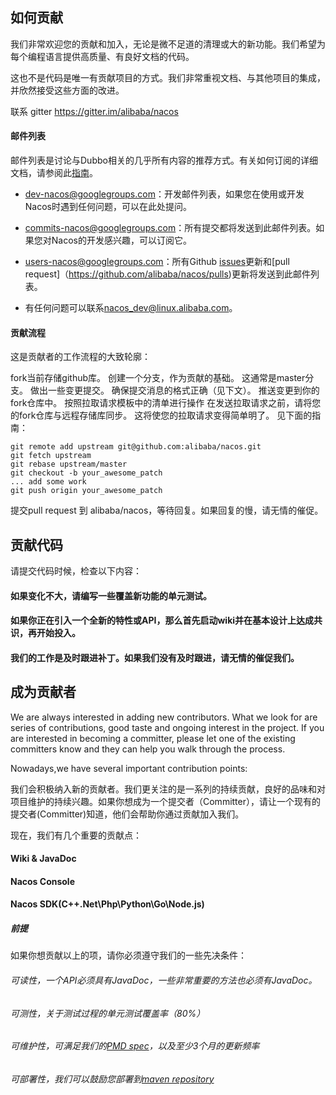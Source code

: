 ## 如何贡献

我们非常欢迎您的贡献和加入，无论是微不足道的清理或大的新功能。我们希望为每个编程语言提供高质量、有良好文档的代码。

这也不是代码是唯一有贡献项目的方式。我们非常重视文档、与其他项目的集成，并欣然接受这些方面的改进。

联系
gitter https://gitter.im/alibaba/nacos


#### 邮件列表

邮件列表是讨论与Dubbo相关的几乎所有内容的推荐方式。有关如何订阅的详细文档，请参阅此[指南](https://github.com/apache/incubator-dubbo/wiki/Mailing-list-subscription-guide)。

- <a href="mailto:dev-nacos@googlegroups.com">dev-nacos@googlegroups.com</a>：开发邮件列表，如果您在使用或开发Nacos时遇到任何问题，可以在此处提问。
- <a href="mailto:commits-nacos@googlegroups.com">commits-nacos@googlegroups.com</a>：所有提交都将发送到此邮件列表。如果您对Nacos的开发感兴趣，可以订阅它。
- <a href="mailto:users-nacos@googlegroups.com">users-nacos@googlegroups.com</a>：所有Github [issues](https://github.com/alibaba/nacos/issues)更新和[pull request]（https://github.com/alibaba/nacos/pulls)更新将发送到此邮件列表。

- 有任何问题可以联系<a href="mailto:nacos_dev@linux.alibaba.com">nacos_dev@linux.alibaba.com</a>。
#### 贡献流程
这是贡献者的工作流程的大致轮廓：

fork当前存储github库。
创建一个分支，作为贡献的基础。 这通常是master分支。
做出一些变更提交。
确保提交消息的格式正确（见下文）。
推送变更到你的fork仓库中。
按照拉取请求模板中的清单进行操作
在发送拉取请求之前，请将您的fork仓库与远程存储库同步。 这将使您的拉取请求变得简单明了。 见下面的指南：
```
git remote add upstream git@github.com:alibaba/nacos.git
git fetch upstream
git rebase upstream/master
git checkout -b your_awesome_patch
... add some work
git push origin your_awesome_patch
```
提交pull request 到 alibaba/nacos，等待回复。如果回复的慢，请无情的催促。
## 贡献代码

请提交代码时候，检查以下内容：

#### 如果变化不大，请编写一些覆盖新功能的单元测试。

#### 如果你正在引入一个全新的特性或API，那么首先启动wiki并在基本设计上达成共识，再开始投入。

#### 我们的工作是及时跟进补丁。如果我们没有及时跟进，请无情的催促我们。



## 成为贡献者

We are always interested in adding new contributors. What we look for are series of contributions, good taste and ongoing interest in the project. If you are interested in becoming a committer, please let one of the existing committers know and they can help you walk through the process.

Nowadays,we have several important contribution points:


我们会积极纳入新的贡献者。我们更关注的是一系列的持续贡献，良好的品味和对项目维护的持续兴趣。如果你想成为一个提交者（Committer），请让一个现有的提交者(Committer)知道，他们会帮助你通过贡献加入我们。

现在，我们有几个重要的贡献点：
#### Wiki & JavaDoc
#### Nacos Console
#### Nacos SDK(C++\.Net\Php\Python\Go\Node.js)

##### 前提
如果你想贡献以上的项，请你必须遵守我们的一些先决条件：

###### 可读性，一个API必须具有JavaDoc，一些非常重要的方法也必须有JavaDoc。

###### 可测性，关于测试过程的单元测试覆盖率（80%）

###### 可维护性，可满足我们的[PMD spec](style/codeStyle.xml)，以及至少3个月的更新频率

###### 可部署性，我们可以鼓励您部署到[maven repository](http://search.maven.org/)
 
